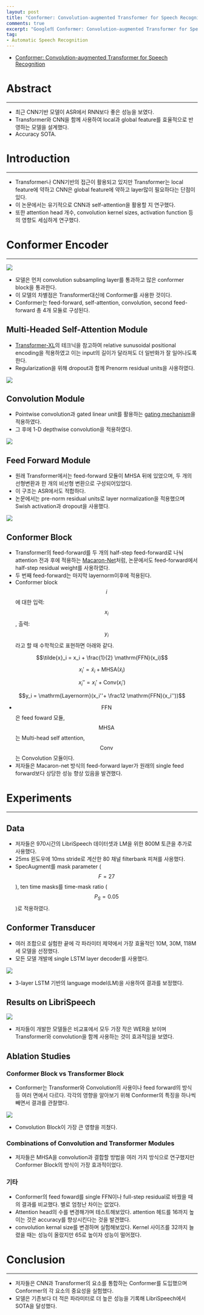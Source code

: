 ```yaml
---
layout: post
title: "Conformer: Convolution-augmented Transformer for Speech Recognition 리뷰"
comments: true
excerpt: "Google의 Conformer: Convolution-augmented Transformer for Speech Recognition 논문을 리뷰하고 내용을 요약해보았습니다."
tag:
- Automatic Speech Recognition
---
```


<link rel="stylesheet" href="https://cdn.jsdelivr.net/npm/katex@0.12.0/dist/katex.min.css" integrity="sha384-AfEj0r4/OFrOo5t7NnNe46zW/tFgW6x/bCJG8FqQCEo3+Aro6EYUG4+cU+KJWu/X" crossorigin="anonymous">

<script defer src="https://cdn.jsdelivr.net/npm/katex@0.12.0/dist/katex.min.js" integrity="sha384-g7c+Jr9ZivxKLnZTDUhnkOnsh30B4H0rpLUpJ4jAIKs4fnJI+sEnkvrMWph2EDg4" crossorigin="anonymous"></script>

<script defer src="https://cdn.jsdelivr.net/npm/katex@0.12.0/dist/contrib/auto-render.min.js" integrity="sha384-mll67QQFJfxn0IYznZYonOWZ644AWYC+Pt2cHqMaRhXVrursRwvLnLaebdGIlYNa" crossorigin="anonymous" onload="renderMathInElement(document.body);"></script>

- [Conformer: Convolution-augmented Transformer for Speech Recognition](https://arxiv.org/abs/2005.08100)

# Abstract

---

- 최근 CNN기반 모델이 ASR에서 RNN보다 좋은 성능을 보였다.
- Transformer와 CNN을 함께 사용하여 local과 global feature를 효율적으로 반영하는 모델을 설계했다.
- Accuracy SOTA.

# Introduction

---

- Transformer나 CNN기반의 접근이 활용되고 있지만 Transformer는 local feature에 약하고 CNN은 global feature에 약하고 layer많이 필요하다는 단점이 있다.
- 이 논문에서는 유기적으로 CNN과 self-attention을 활용할 지 연구했다.
- 또한 attention head 개수, convolution kernel sizes, activation function 등의 영향도 세심하게 연구했다.

# Conformer Encoder

---

![](../assets/post_files/convolution-augmented-transformer-for-speech-recognition/1.png)

- 모델은 먼저 convolution subsampling layer를 통과하고 많은 conformer block을 통과한다.
- 이 모델의 차별점은 Transformer대신에 Conformer를 사용한 것이다.
- Conformer는 feed-forward, self-attention, convolution, second feed-forward 총 4개 모듈로 구성된다.

## Multi-Headed Self-Attention Module

- [Transformer-XL](https://arxiv.org/abs/1901.02860)의 테크닉을 참고하여 relative sunusoidal positional encoding을 적용하였고 이는 input의 길이가 달라져도 더 일반화가 잘 일어나도록 한다.
- Regularization을 위해 dropout과 함께 Prenorm residual units을 사용하였다.

![](../assets/post_files/convolution-augmented-transformer-for-speech-recognition/2.png)

## Convolution Module

- Pointwise convolution과 gated linear unit를 활용하는 [gating mechanism](https://arxiv.org/abs/1612.08083)을 적용하였다.
- 그 후에 1-D depthwise convolution을 적용하였다.

![](../assets/post_files/convolution-augmented-transformer-for-speech-recognition/3.png)

## Feed Forward Module

- 원래 Transformer에서는 feed-forward 모듈이 MHSA 뒤에 있었으며, 두 개의 선형변환과 한 개의 비선형 변환으로 구성되어있었다.
- 이 구조는 ASR에서도 적합하다.
- 논문에서는 pre-norm residual units로 layer normalization을 적용했으며 Swish activation과 dropout을 사용했다.

![](../assets/post_files/convolution-augmented-transformer-for-speech-recognition/4.png)

## Conformer Block

- Transformer의 feed-forward를 두 개의 half-step feed-forward로 나눠 attention 전과 후에 적용하는  [Macaron-Net](https://arxiv.org/abs/1906.02762)처럼, 논문에서도 feed-forward에서 half-step residual weight를 사용하였다.
- 두 번째 feed-forward는 마지막 layernorm이후에 적용된다.
- Conformer block $$i$$에 대한 입력: $$x_i$$, 출력: $$y_i$$ 라고 할 때 수학적으로 표현하면 아래와 같다.

$$\tilde{x}_i = x_i + \frac{1}{2} \mathrm{FFN}(x_i)$$

$$x_i'= \tilde{x}_i + \mathrm{MHSA}(\tilde{x}_i)$$

$$x_i'' = x_i' + \mathrm{Conv}(x_i')$$

$$y_i = \mathrm{Layernorm}(x_i''+ \frac12 \mathrm{FFN}(x_i''))$$

- $$\mathrm{FFN}$$은 feed foward 모듈, $$\mathrm{MHSA}$$는 Multi-head self attention, $$\mathrm{Conv}$$는 Convolution 모듈이다.
- 저자들은 Macaron-net 방식의 feed-forward layer가 원래의 single feed forward보다 상당한 성능 향상 있음을 발견했다.

# Experiments

---

## Data

- 저자들은 970시간의 LibriSpeech 데이터셋과 LM을 위한 800M 토큰을 추가로 사용했다.
- 25ms 윈도우에 10ms stride로 계산한 80 채널 filterbank 피쳐를 사용했다.
- SpecAugment를 mask parameter ($$F=27$$), ten time masks를 time-mask ratio ($$P_S=0.05$$)로 적용하였다.

## Conformer Transducer

- 여러 조합으로 실험한 끝에 각 파라미터 제약에서 가장 효율적인 10M, 30M, 118M 세 모델을 선정했다.
- 모든 모델 개발에 single LSTM layer decoder를 사용했다.

![](../assets/post_files/convolution-augmented-transformer-for-speech-recognition/5.png)

- 3-layer LSTM 기반의 language model(LM)을 사용하여 결과를 보정했다.

## Results on LibriSpeech

![](../assets/post_files/convolution-augmented-transformer-for-speech-recognition/6.png)

- 저자들이 개발한 모델들은 비교표에서 모두 가장 작은 WER을 보이며 Transformer와 convolution을 함께 사용하는 것이 효과적임을 보였다.

## Ablation Studies

### Conformer Block vs Transformer Block

- Conformer는 Transformer와 Convolution의 사용이나 feed forward의 방식 등 여러 면에서 다르다. 각각의 영향을 알아보기 위해 Conformer의 특징을 하나씩 빼면서 결과를 관찰했다.

![](../assets/post_files/convolution-augmented-transformer-for-speech-recognition/7.png)

- Convolution Block이 가장 큰 영향을 끼쳤다.

### Combinations of Convolution and Transformer Modules

- 저자들은 MHSA을 convolution과 결합할 방법을 여러 가지 방식으로 연구했지만 Conformer Block의 방식이 가장 효과적이었다.

### 기타

- Conformer의 feed foward를 single FFN이나 full-step residual로 바꿨을 때의 결과를 비교했다. 별로 엄청난 차이는 없었다.
- Attention head의 수를 변경해가며 테스트해보았다. attention 헤드를 16까지 높이는 것은 accuracy를 향상시킨다는 것을 발견했다.
- convolution kernal size를 변경하며 실험해보았다. Kernel 사이즈를 32까지 늘렸을 때는 성능이 올랐지만 65로 높이자 성능이 떨어졌다.

# Conclusion

---

- 저자들은 CNN과 Transformer의 요소를 통합하는 Conformer를 도입했으며 Conformer의 각 요소의 중요성을 실험했다.
- 모델은 기존보다 더 적은 파라미터로 더 높은 성능을 기록해 LibriSpeech에서 SOTA을 달성했다.
